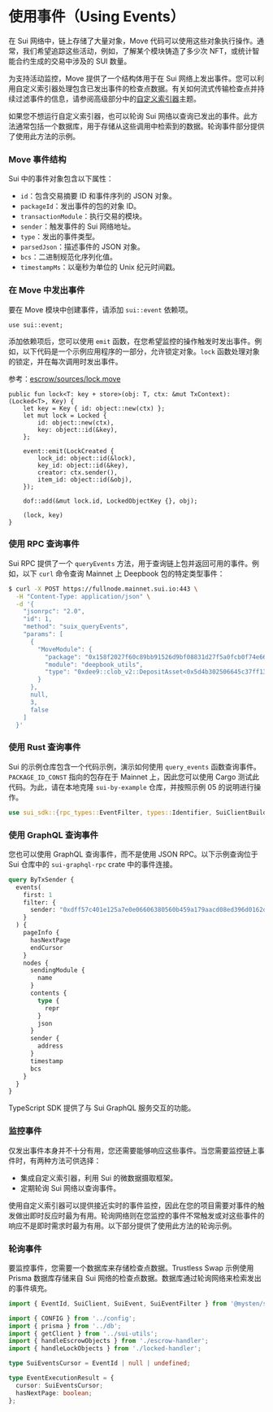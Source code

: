 
# 使用事件（Using Events）

在 Sui 网络中，链上存储了大量对象，Move 代码可以使用这些对象执行操作。通常，我们希望追踪这些活动，例如，了解某个模块铸造了多少次 NFT，或统计智能合约生成的交易中涉及的 SUI 数量。

为支持活动监控，Move 提供了一个结构体用于在 Sui 网络上发出事件。您可以利用自定义索引器处理包含已发出事件的检查点数据。有关如何流式传输检查点并持续过滤事件的信息，请参阅高级部分中的[自定义索引器](https://docs.sui.io/guides/developer/advanced/custom-indexer)主题。

如果您不想运行自定义索引器，也可以轮询 Sui 网络以查询已发出的事件。此方法通常包括一个数据库，用于存储从这些调用中检索到的数据。轮询事件部分提供了使用此方法的示例。

### Move 事件结构

Sui 中的事件对象包含以下属性：

* `id`：包含交易摘要 ID 和事件序列的 JSON 对象。
* `packageId`：发出事件的包的对象 ID。
* `transactionModule`：执行交易的模块。
* `sender`：触发事件的 Sui 网络地址。
* `type`：发出的事件类型。
* `parsedJson`：描述事件的 JSON 对象。
* `bcs`：二进制规范化序列化值。
* `timestampMs`：以毫秒为单位的 Unix 纪元时间戳。

### 在 Move 中发出事件

要在 Move 模块中创建事件，请添加 `sui::event` 依赖项。

```move
use sui::event;
```

添加依赖项后，您可以使用 `emit` 函数，在您希望监控的操作触发时发出事件。例如，以下代码是一个示例应用程序的一部分，允许锁定对象。`lock` 函数处理对象的锁定，并在每次调用时发出事件。

参考：[escrow/sources/lock.move](./escrow/sources/lock.move)
```move
public fun lock<T: key + store>(obj: T, ctx: &mut TxContext): (Locked<T>, Key) {
    let key = Key { id: object::new(ctx) };
    let mut lock = Locked {
        id: object::new(ctx),
        key: object::id(&key),
    };

    event::emit(LockCreated {
        lock_id: object::id(&lock),
        key_id: object::id(&key),
        creator: ctx.sender(),
        item_id: object::id(&obj),
    });

    dof::add(&mut lock.id, LockedObjectKey {}, obj);

    (lock, key)
}
```

### 使用 RPC 查询事件

Sui RPC 提供了一个 `queryEvents` 方法，用于查询链上包并返回可用的事件。例如，以下 `curl` 命令查询 Mainnet 上 Deepbook 包的特定类型事件：

```bash
$ curl -X POST https://fullnode.mainnet.sui.io:443 \
  -H "Content-Type: application/json" \
  -d '{
    "jsonrpc": "2.0",
    "id": 1,
    "method": "suix_queryEvents",
    "params": [
      {
        "MoveModule": {
          "package": "0x158f2027f60c89bb91526d9bf08831d27f5a0fcb0f74e6698b9f0e1fb2be5d05",
          "module": "deepbook_utils",
          "type": "0xdee9::clob_v2::DepositAsset<0x5d4b302506645c37ff133b98c4b50a5ae14841659738d6d733d59d0d217a93bf::coin::COIN>"
        }
      },
      null,
      3,
      false
    ]
  }'
```

### 使用 Rust 查询事件

Sui 的示例仓库包含一个代码示例，演示如何使用 `query_events` 函数查询事件。`PACKAGE_ID_CONST` 指向的包存在于 Mainnet 上，因此您可以使用 Cargo 测试此代码。为此，请在本地克隆 `sui-by-example` 仓库，并按照示例 05 的说明进行操作。

```rust
use sui_sdk::{rpc_types::EventFilter, types::Identifier, SuiClientBuilder};
```

### 使用 GraphQL 查询事件

您也可以使用 GraphQL 查询事件，而不是使用 JSON RPC。以下示例查询位于 Sui 仓库中的 `sui-graphql-rpc` crate 中的事件连接。

```graphql
query ByTxSender {
  events(
    first: 1
    filter: {
      sender: "0xdff57c401e125a7e0e06606380560b459a179aacd08ed396d0162d57dbbdadfb"
    }
  ) {
    pageInfo {
      hasNextPage
      endCursor
    }
    nodes {
      sendingModule {
        name
      }
      contents {
        type {
          repr
        }
        json
      }
      sender {
        address
      }
      timestamp
      bcs
    }
  }
}
```

TypeScript SDK 提供了与 Sui GraphQL 服务交互的功能。

### 监控事件

仅发出事件本身并不十分有用，您还需要能够响应这些事件。当您需要监控链上事件时，有两种方法可供选择：

* 集成自定义索引器，利用 Sui 的微数据摄取框架。
* 定期轮询 Sui 网络以查询事件。

使用自定义索引器可以提供接近实时的事件监控，因此在您的项目需要对事件的触发做出即时反应时最为有用。轮询网络则在您监控的事件不常触发或对这些事件的响应不是即时需求时最为有用。以下部分提供了使用此方法的轮询示例。

### 轮询事件

要监控事件，您需要一个数据库来存储检查点数据。Trustless Swap 示例使用 Prisma 数据库存储来自 Sui 网络的检查点数据。数据库通过轮询网络来检索发出的事件填充。

```typescript
import { EventId, SuiClient, SuiEvent, SuiEventFilter } from '@mysten/sui/client';

import { CONFIG } from '../config';
import { prisma } from '../db';
import { getClient } from '../sui-utils';
import { handleEscrowObjects } from './escrow-handler';
import { handleLockObjects } from './locked-handler';

type SuiEventsCursor = EventId | null | undefined;

type EventExecutionResult = {
  cursor: SuiEventsCursor;
  hasNextPage: boolean;
};
```
